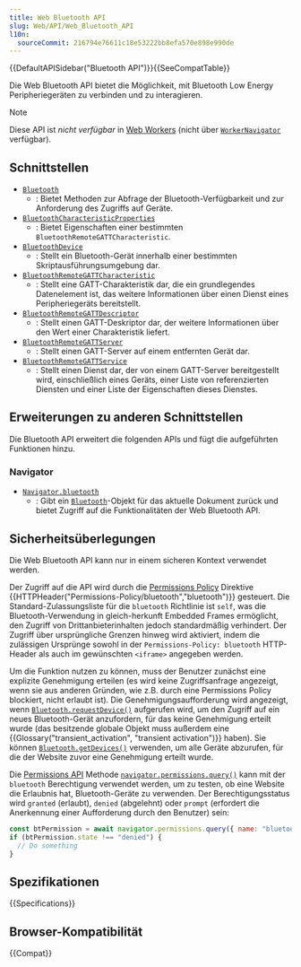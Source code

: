 ```yaml
---
title: Web Bluetooth API
slug: Web/API/Web_Bluetooth_API
l10n:
  sourceCommit: 216794e76611c18e53222bb8efa570e898e990de
---
```


{{DefaultAPISidebar("Bluetooth API")}}{{SeeCompatTable}}

Die Web Bluetooth API bietet die Möglichkeit, mit Bluetooth Low Energy Peripheriegeräten zu verbinden und zu interagieren.

> [!NOTE]
> Diese API ist _nicht verfügbar_ in [Web Workers](/de/docs/Web/API/Web_Workers_API) (nicht über [`WorkerNavigator`](/de/docs/Web/API/WorkerNavigator) verfügbar).

## Schnittstellen

- [`Bluetooth`](/de/docs/Web/API/Bluetooth)
  - : Bietet Methoden zur Abfrage der Bluetooth-Verfügbarkeit und zur Anforderung des Zugriffs auf Geräte.
- [`BluetoothCharacteristicProperties`](/de/docs/Web/API/BluetoothCharacteristicProperties)
  - : Bietet Eigenschaften einer bestimmten `BluetoothRemoteGATTCharacteristic`.
- [`BluetoothDevice`](/de/docs/Web/API/BluetoothDevice)
  - : Stellt ein Bluetooth-Gerät innerhalb einer bestimmten Skriptausführungsumgebung dar.
- [`BluetoothRemoteGATTCharacteristic`](/de/docs/Web/API/BluetoothRemoteGATTCharacteristic)
  - : Stellt eine GATT-Charakteristik dar, die ein grundlegendes Datenelement ist, das weitere Informationen über einen Dienst eines Peripheriegeräts bereitstellt.
- [`BluetoothRemoteGATTDescriptor`](/de/docs/Web/API/BluetoothRemoteGATTDescriptor)
  - : Stellt einen GATT-Deskriptor dar, der weitere Informationen über den Wert einer Charakteristik liefert.
- [`BluetoothRemoteGATTServer`](/de/docs/Web/API/BluetoothRemoteGATTServer)
  - : Stellt einen GATT-Server auf einem entfernten Gerät dar.
- [`BluetoothRemoteGATTService`](/de/docs/Web/API/BluetoothRemoteGATTService)
  - : Stellt einen Dienst dar, der von einem GATT-Server bereitgestellt wird, einschließlich eines Geräts, einer Liste von referenzierten Diensten und einer Liste der Eigenschaften dieses Dienstes.

## Erweiterungen zu anderen Schnittstellen

Die Bluetooth API erweitert die folgenden APIs und fügt die aufgeführten Funktionen hinzu.

### Navigator

- [`Navigator.bluetooth`](/de/docs/Web/API/Navigator/bluetooth)
  - : Gibt ein [`Bluetooth`](/de/docs/Web/API/Bluetooth)-Objekt für das aktuelle Dokument zurück und bietet Zugriff auf die Funktionalitäten der Web Bluetooth API.

## Sicherheitsüberlegungen

Die Web Bluetooth API kann nur in einem sicheren Kontext verwendet werden.

Der Zugriff auf die API wird durch die [Permissions Policy](/de/docs/Web/HTTP/Permissions_Policy) Direktive {{HTTPHeader("Permissions-Policy/bluetooth","bluetooth")}} gesteuert.
Die Standard-Zulassungsliste für die `bluetooth` Richtlinie ist `self`, was die Bluetooth-Verwendung in gleich-herkunft Embedded Frames ermöglicht, den Zugriff von Drittanbieterinhalten jedoch standardmäßig verhindert.
Der Zugriff über ursprüngliche Grenzen hinweg wird aktiviert, indem die zulässigen Ursprünge sowohl in der `Permissions-Policy: bluetooth` HTTP-Header als auch im gewünschten `<iframe>` angegeben werden.

Um die Funktion nutzen zu können, muss der Benutzer zunächst eine explizite Genehmigung erteilen (es wird keine Zugriffsanfrage angezeigt, wenn sie aus anderen Gründen, wie z.B. durch eine Permissions Policy blockiert, nicht erlaubt ist).
Die Genehmigungsaufforderung wird angezeigt, wenn [`Bluetooth.requestDevice()`](/de/docs/Web/API/Bluetooth/requestDevice) aufgerufen wird, um den Zugriff auf ein neues Bluetooth-Gerät anzufordern, für das keine Genehmigung erteilt wurde (das besitzende globale Objekt muss außerdem eine {{Glossary("transient_activation", "transient activation")}} haben).
Sie können [`Bluetooth.getDevices()`](/de/docs/Web/API/Bluetooth/getDevices) verwenden, um alle Geräte abzurufen, für die der Website zuvor eine Genehmigung erteilt wurde.

Die [Permissions API](/de/docs/Web/API/Permissions_API) Methode [`navigator.permissions.query()`](/de/docs/Web/API/Permissions/query) kann mit der `bluetooth` Berechtigung verwendet werden, um zu testen, ob eine Website die Erlaubnis hat, Bluetooth-Geräte zu verwenden.
Der Berechtigungsstatus wird `granted` (erlaubt), `denied` (abgelehnt) oder `prompt` (erfordert die Anerkennung einer Aufforderung durch den Benutzer) sein:

```js
const btPermission = await navigator.permissions.query({ name: "bluetooth" });
if (btPermission.state !== "denied") {
  // Do something
}
```

<!-- The section below is specification correct, but not implemented at time of writing: https://github.com/WebBluetoothCG/web-bluetooth/issues/620#issuecomment-1986689299.
-->
<!--
You can also use `query()` to directly retrieve devices that have previously been granted permission for the site.
For example, the following code (modified from the example in the specification) returns the last Bluetooth device that was used, and for which the user granted permission:

```js
const btPermission = await navigator.permissions.query({
  name: "bluetooth",
  deviceId: sessionStorage.lastDevice,
});
if (result.devices.length == 1) {
  return result.devices[0];
} else {
  throw new DOMException("Lost permission", "NotFoundError");
}
```

Note that the options that can be passed to `query()` for the `bluetooth` permission are the same as the options that can be passed as arguments to [`Bluetooth.requestDevice()`](/de/docs/Web/API/Bluetooth/requestDevice).
The returned {{jsxref("Promise")}} resolves to a `BluetoothPermissionResult`, an extended [`PermissionStatus`](/de/docs/Web/API/PermissionStatus) object that returns an array of permitted devices in its `devices` property.
-->

## Spezifikationen

{{Specifications}}

## Browser-Kompatibilität

{{Compat}}
